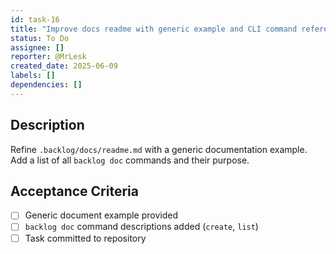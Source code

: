 ```yaml
---
id: task-16
title: "Improve docs readme with generic example and CLI command reference"
status: To Do
assignee: []
reporter: @MrLesk
created_date: 2025-06-09
labels: []
dependencies: []
---
```


## Description

Refine `.backlog/docs/readme.md` with a generic documentation example. Add a list of all `backlog doc` commands and their purpose.

## Acceptance Criteria

- [ ] Generic document example provided
- [ ] `backlog doc` command descriptions added (`create`, `list`)
- [ ] Task committed to repository

